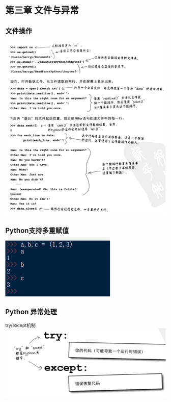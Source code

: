 # 第三章 文件与异常

## 文件操作
![Python-Book001-03-01](./images/book001/Python-Book001-03-01.png)

## Python支持多重赋值
![Python-Book001-03-02](./images/book001/Python-Book001-03-02.png)

## Python 异常处理
try/except机制  
![Python-Book001-03-03](./images/book001/Python-Book001-03-03.png)